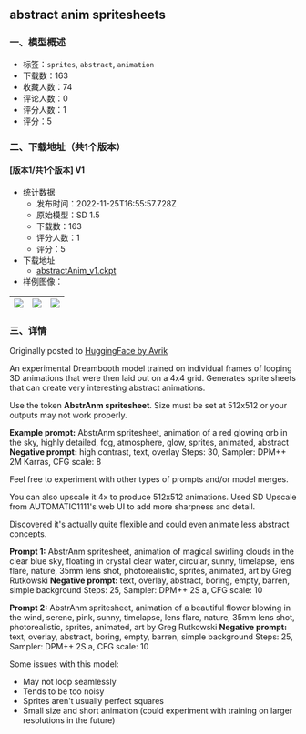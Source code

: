 ## abstract anim spritesheets
### 一、模型概述

- 标签：`sprites`, `abstract`, `animation`
- 下载数：163
- 收藏人数：74
- 评论人数：0
- 评分人数：1
- 评分：5

### 二、下载地址（共1个版本）

#### [版本1/共1个版本] V1

- 统计数据
  - 发布时间：2022-11-25T16:55:57.728Z
  - 原始模型：SD 1.5
  - 下载数：163
  - 评分人数：1
  - 评分：5
- 下载地址
  - [abstractAnim_v1.ckpt](https://civitai.com/api/download/models/1074)
- 样例图像：

| <img src="https://image.civitai.com/xG1nkqKTMzGDvpLrqFT7WA/cfcce96a-8846-4c9c-f50b-0f6feefc0f00/width=450/8695.jpeg" /> | <img src="https://image.civitai.com/xG1nkqKTMzGDvpLrqFT7WA/6b33cbec-07f8-45c7-f0e7-b855c8b24300/width=450/8696.jpeg" /> | <img src="https://image.civitai.com/xG1nkqKTMzGDvpLrqFT7WA/9205c2fe-2581-42a5-6587-d4dd085ab500/width=450/8697.jpeg" /> |
| ---- | ---- | ---- |


### 三、详情
<p>Originally posted to <a href="https://huggingface.co/Avrik/abstract-anim-spritesheets" rel="ugc" target="_blank">HuggingFace by Avrik</a></p><p>An experimental Dreambooth model trained on individual frames of looping 3D animations that were then laid out on a 4x4 grid. Generates sprite sheets that can create very interesting abstract animations.</p><p>Use the token <strong>AbstrAnm spritesheet</strong>. Size must be set at 512x512 or your outputs may not work properly.</p><p><strong>Example prompt:</strong> AbstrAnm spritesheet, animation of a red glowing orb in the sky, highly detailed, fog, atmosphere, glow, sprites, animated, abstract <strong>Negative prompt:</strong> high contrast, text, overlay Steps: 30, Sampler: DPM++ 2M Karras, CFG scale: 8</p><p>Feel free to experiment with other types of prompts and/or model merges.</p><p>You can also upscale it 4x to produce 512x512 animations. Used SD Upscale from AUTOMATIC1111's web UI to add more sharpness and detail.</p><p>Discovered it's actually quite flexible and could even animate less abstract concepts.</p><p><strong>Prompt 1:</strong> AbstrAnm spritesheet, animation of magical swirling clouds in the clear blue sky, floating in crystal clear water, circular, sunny, timelapse, lens flare, nature, 35mm lens shot, photorealistic, sprites, animated, art by Greg Rutkowski <strong>Negative prompt:</strong> text, overlay, abstract, boring, empty, barren, simple background Steps: 25, Sampler: DPM++ 2S a, CFG scale: 10</p><p><strong>Prompt 2:</strong> AbstrAnm spritesheet, animation of a beautiful flower blowing in the wind, serene, pink, sunny, timelapse, lens flare, nature, 35mm lens shot, photorealistic, sprites, animated, art by Greg Rutkowski <strong>Negative prompt:</strong> text, overlay, abstract, boring, empty, barren, simple background Steps: 25, Sampler: DPM++ 2S a, CFG scale: 10</p><p>Some issues with this model:</p><ul><li>May not loop seamlessly</li><li>Tends to be too noisy</li><li>Sprites aren't usually perfect squares</li><li>Small size and short animation (could experiment with training on larger resolutions in the future)</li></ul>
